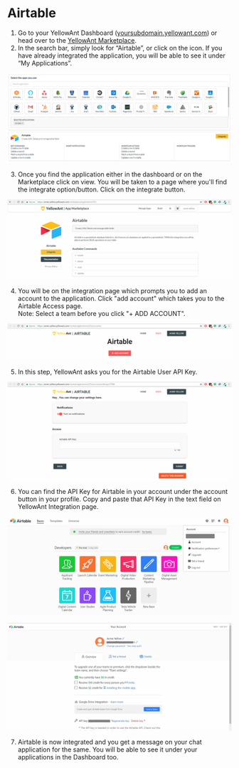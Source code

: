 # Airtable

1. Go to your YellowAnt Dashboard \([yoursubdomain.yellowant.com](https://github.com/yellowanthq/yellowant-help-center/tree/bdad19066023aa6a8b667a1d6f05b72945b49759/yoursubdomain.yellowant.com)\) or head over to the [YellowAnt Marketplace](https://www.yellowant.com/marketplace).
2.  In the search bar, simply look for “Airtable”, or click on the icon. If you have already integrated the application, you will be able to see it under “My Applications”.

![](../../.gitbook/assets/airtable%20%282%29.PNG)

3. Once you find the application either in the dashboard or on the Marketplace click on view. You will be taken to a page where you'll find the integrate option/button. Click on the integrate button.

![](../../.gitbook/assets/image%20%2865%29.png)

4. You will be on the integration page which prompts you to add an account to the application. Click "add account" which takes you to the Airtable Access page.  
Note: Select a team before you click "+ ADD ACCOUNT".  


![](../../.gitbook/assets/image%20%28188%29.png)

5. In this step, YellowAnt asks you for the Airtable User API Key.  


![](../../.gitbook/assets/image%20%28152%29.png)

6. You can find the API Key for Airtable in your account under the account button in your profile. Copy and paste that API Key in the text field on YellowAnt Integration page.

![](../../.gitbook/assets/image%20%28119%29.png)

![](../../.gitbook/assets/image%20%2823%29.png)

7. Airtable is now integrated and you get a message on your chat application for the same. You will be able to see it under your applications in the Dashboard too.

